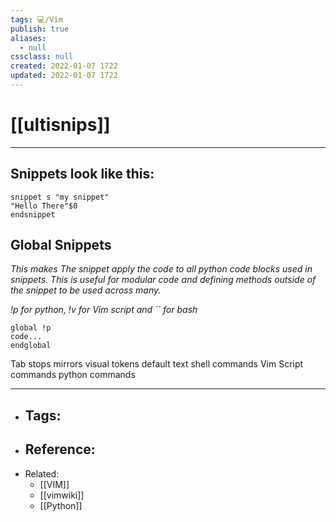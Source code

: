 ```yaml
---
tags: 💻️/Vim
publish: true
aliases:
  - null
cssclass: null
created: 2022-01-07 1722
updated: 2022-01-07 1722
---
```


# [[ultisnips]]

---

## Snippets look like this:

```
snippet s "my snippet"
"Hello There"$0
endsnippet
```

## Global Snippets
  
_This makes The snippet apply the code to all python code blocks used_
_in snippets. This is useful for modular code and defining methods_
_outside of the snippet to be used across many._

_!p for python, !v for Vim script and \`\` for bash_
  
```
global !p
code...
endglobal
```

Tab stops
mirrors
visual tokens
default text
shell commands
Vim Script commands
python commands

---

- Tags: 
	- 
- Reference:
	- 
- Related:
	- [[VIM]]
	- [[vimwiki]]
	- [[Python]]
